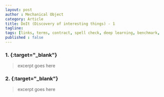 ```yaml
---
layout: post
author : Mechanical Object
category: Article
title: DoIt (Discovery of interesting things) - 1
tagline: 
tags: [links, terms, contract, spell check, deep learning, benchmark, .net, c#]
published : false
--- 
```


### 1. [](){:target="_blank"}

> excerpt goes here 

### 2. [](){:target="_blank"}

> excerpt goes here 


